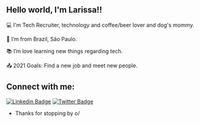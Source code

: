 ## Hello world, I'm Larissa!! 

:computer: I'm Tech Recruiter, technology and coffee/beer lover and dog's mommy.

:house_with_garden: I’m from Brazil, São Paulo.

:books: I’m love learning new things regarding tech.

:outbox_tray: 2021 Goals: Find a new job and meet new people.

## Connect with me:
[![Linkedin Badge](https://img.shields.io/badge/-LinkedIn-blue?style=flat-square&logo=Linkedin&logoColor=white&link=LINK_LINKEDIN)](https://www.linkedin.com/in/larissarrsouza/)
[![Twitter Badge](https://img.shields.io/badge/Twitter-1DA1F2?style=for-the-badge&logo=twitter&logoColor=white&link=LINK_TWITTER)](https://twitter.com/larirrsouza/)

- Thanks for stopping by o/

<!---
larirrsouza/larirrsouza is a ✨ special ✨ repository because its `README.md` (this file) appears on your GitHub profile.
You can click the Preview link to take a look at your changes.
--->
